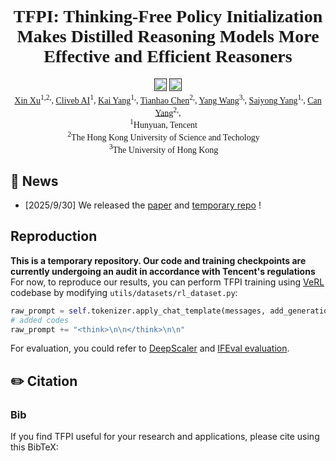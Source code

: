 <div align="center" style="font-family: charter;">
<h1>TFPI: Thinking-Free Policy Initialization Makes Distilled Reasoning Models More Effective and Efficient Reasoners</br></h1>


<a href="" target="_blank">
    <img alt="arXiv" src="https://img.shields.io/badge/arXiv-TFPI-red?logo=arxiv" height="20" /></a>
<a href="" target="_blank">
    <img alt="" src="https://img.shields.io/badge/%F0%9F%A4%97%20_Model-TFPI-ffc107?color=ffc107&logoColor=white" height="20" /></a>

<div>
    <a href="https://xinxu-ustc.github.io/" target="_blank">Xin Xu</a><sup>1,</sup><sup>2,</sup>,</span>
    <a href="" target="_blank">Cliveb AI</a><sup>1</sup>,</span>
    <a href="https://github.com/yk7333" target="_blank">Kai Yang</a><sup>1,</sup>,</span>
    <a href="https://github.com/dandingsky" target="_blank">Tianhao Chen</a><sup>2,</sup>,</span>
    <a href="https://www.presidentsoffice.hku.hk/leadership/professor-yang-wang" target="_blank">Yang Wang</a><sup>3,</sup>,</span>
    <a href="https://github.com/yangsaiyong" target="_blank">Saiyong Yang</a><sup>1,</sup>,</span>
    <a href="https://sites.google.com/site/eeyangc/" target="_blank">Can Yang</a><sup>2,</sup>,</span>
</div>

<div>
    <sup>1</sup>Hunyuan, Tencent&emsp;
    </br>
    <sup>2</sup>The Hong Kong University of Science and Techology&emsp;
    </br>
    <sup>3</sup>The University of Hong Kong&emsp;
    </br>
</div>


</div>      

## 📝 News
- [2025/9/30] We released the [paper]() and [temporary repo]() !

## Reproduction

**This is a temporary repository. Our code and training checkpoints are currently undergoing an audit in accordance with Tencent's regulations**
For now, to reproduce our results, you can perform TFPI training using [VeRL](https://github.com/volcengine/verl) codebase by modifying `utils/datasets/rl_dataset.py`:

```Python
raw_prompt = self.tokenizer.apply_chat_template(messages, add_generation_prompt=True, tokenize=False)
# added codes
raw_prompt += "<think>\n\n</think>\n\n"
```
For evaluation, you could refer to [DeepScaler](https://github.com/agentica-project/rllm) and [IFEval evaluation](https://github.com/google-research/google-research/tree/master/instruction_following_eval).


## ✏️ Citation

### Bib
If you find TFPI useful for your research and applications, please cite using this BibTeX:
```

```
